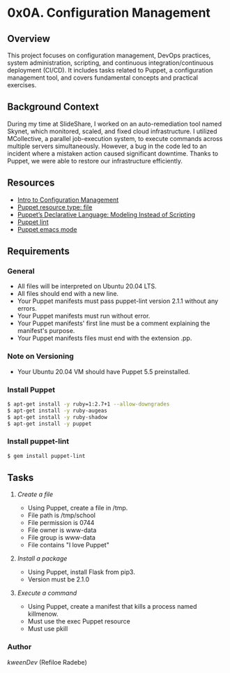 # 0x0A. Configuration Management

## Overview
This project focuses on configuration management, DevOps practices, system administration, scripting, and continuous integration/continuous deployment (CI/CD). It includes tasks related to Puppet, a configuration management tool, and covers fundamental concepts and practical exercises.

## Background Context
During my time at SlideShare, I worked on an auto-remediation tool named Skynet, which monitored, scaled, and fixed cloud infrastructure. I utilized MCollective, a parallel job-execution system, to execute commands across multiple servers simultaneously. However, a bug in the code led to an incident where a mistaken action caused significant downtime. Thanks to Puppet, we were able to restore our infrastructure efficiently.

## Resources
- [Intro to Configuration Management](#)
- [Puppet resource type: file](#)
- [Puppet’s Declarative Language: Modeling Instead of Scripting](#)
- [Puppet lint](#)
- [Puppet emacs mode](#)

## Requirements
### General
- All files will be interpreted on Ubuntu 20.04 LTS.
- All files should end with a new line.
- Your Puppet manifests must pass puppet-lint version 2.1.1 without any errors.
- Your Puppet manifests must run without error.
- Your Puppet manifests' first line must be a comment explaining the manifest's purpose.
- Your Puppet manifests files must end with the extension .pp.

### Note on Versioning
- Your Ubuntu 20.04 VM should have Puppet 5.5 preinstalled.

### Install Puppet
```bash
$ apt-get install -y ruby=1:2.7+1 --allow-downgrades
$ apt-get install -y ruby-augeas
$ apt-get install -y ruby-shadow
$ apt-get install -y puppet
```

### Install puppet-lint
```bash
$ gem install puppet-lint
```

## Tasks
1. *Create a file*
	- Using Puppet, create a file in /tmp.
	- File path is /tmp/school
	- File permission is 0744
	- File owner is www-data
	- File group is www-data
	- File contains "I love Puppet"

2. *Install a package*
	- Using Puppet, install Flask from pip3.
	- Version must be 2.1.0

3. *Execute a command*
	- Using Puppet, create a manifest that kills a process named killmenow.
	- Must use the exec Puppet resource
	- Must use pkill

### Author
_kweenDev_ (Refiloe Radebe)
